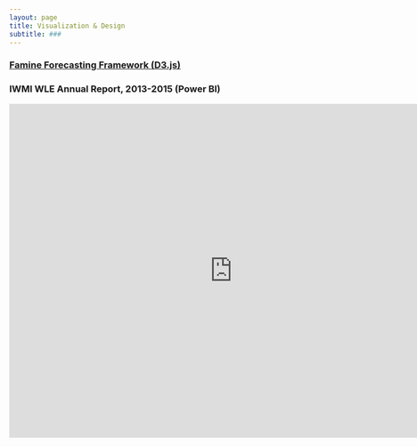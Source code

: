 ```yaml
---
layout: page
title: Visualization & Design
subtitle: ###
---
```

 
### [Famine Forecasting Framework (D3.js)](http://bl.ocks.org/aish-venkat/f0d85e296cecc5a9ba97288a06b6f797)

### IWMI WLE Annual Report, 2013-2015 (Power BI)

<iframe width="800" height="600" src="https://app.powerbi.com/view?r=eyJrIjoiOTMzMzdiZWItOWFlZi00ZDZmLWIwYzUtZDMzYjgzODgwYzIxIiwidCI6ImZiYmY2YzYwLTAzNDQtNGMyOS05NDU5LTcyNTY4NTczOWIxOSIsImMiOjN9" frameborder="0" allowFullScreen="true"></iframe>


